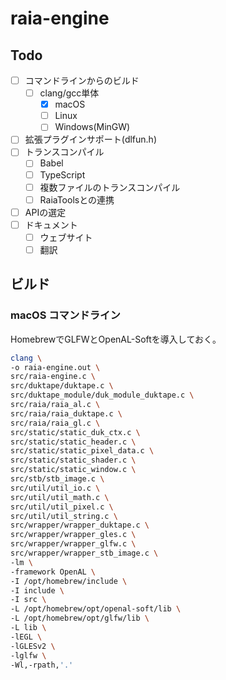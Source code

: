 # raia-engine

## Todo

- [ ] コマンドラインからのビルド
  - [ ] clang/gcc単体
    - [x] macOS
    - [ ] Linux
    - [ ] Windows(MinGW)
- [ ] 拡張プラグインサポート(dlfun.h)
- [ ] トランスコンパイル
  - [ ] Babel
  - [ ] TypeScript
  - [ ] 複数ファイルのトランスコンパイル
  - [ ] RaiaToolsとの連携
- [ ] APIの選定
- [ ] ドキュメント
  - [ ] ウェブサイト
  - [ ] 翻訳

## ビルド

### macOS コマンドライン

HomebrewでGLFWとOpenAL-Softを導入しておく。

```sh
clang \
-o raia-engine.out \
src/raia-engine.c \
src/duktape/duktape.c \
src/duktape_module/duk_module_duktape.c \
src/raia/raia_al.c \
src/raia/raia_duktape.c \
src/raia/raia_gl.c \
src/static/static_duk_ctx.c \
src/static/static_header.c \
src/static/static_pixel_data.c \
src/static/static_shader.c \
src/static/static_window.c \
src/stb/stb_image.c \
src/util/util_io.c \
src/util/util_math.c \
src/util/util_pixel.c \
src/util/util_string.c \
src/wrapper/wrapper_duktape.c \
src/wrapper/wrapper_gles.c \
src/wrapper/wrapper_glfw.c \
src/wrapper/wrapper_stb_image.c \
-lm \
-framework OpenAL \
-I /opt/homebrew/include \
-I include \
-I src \
-L /opt/homebrew/opt/openal-soft/lib \
-L /opt/homebrew/opt/glfw/lib \
-L lib \
-lEGL \
-lGLESv2 \
-lglfw \
-Wl,-rpath,'.'
```